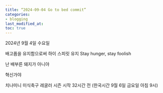```yaml
---
title: “2024-09-04 Go to bed commit”
categories:
- blogging
last_modified_at: 
toc: true
---
```

2024년 9월 4일 수요일

배고픔을 유지함으로써 하이 스피릿 유지
Stay hunger, stay foolish

난 배부른 돼지가
아니야

혁신가야


치나미니
미식축구 레굴러 시즌 시작 32시간 전
(한국시간 9월 6일 금요일 아침 9시)